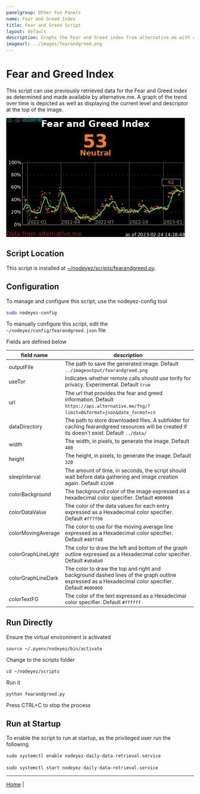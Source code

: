 ```yaml
---
panelgroup: Other Fun Panels
name: Fear and Greed Index
title: Fear and Greed Script
layout: default
description: Graphs the Fear and Greed index from alternative.me with a moving average trend over time and indicator of highest value
imageurl: ../images/fearandgreed.png
---
```


# Fear and Greed Index

This script can use previously retrieved data for the Fear and Greed index as
determined and made available by alternative.me.  A graph of the trend over
time is depicted as well as displaying the current level and descriptor at
the top of the image.

![sample image of fear and greed index](../images/fearandgreed.png)

## Script Location

This script is installed at
[~/nodeyez/scripts/fearandgreed.py](../scripts/fearandgreed.py).

## Configuration

To manage and configure this script, use the nodeyez-config tool

```sh
sudo nodeyez-config
```

To manually configure this script, edit the `~/nodeyez/config/fearandgreed.json` file

Fields are defined below

| field name | description |
| --- | --- |
| outputFile | The path to save the generated image. Default `../imageoutput/fearandgreed.png` |
| useTor | Indicates whether remote calls should use torify for privacy. Experimental. Default `true` |
| url | The url that provides the fear and greed information. Default `https://api.alternative.me/fng/?limit=0&format=json&date_format=cn` |
| dataDirectory | The path to store downloaded files. A subfolder for caching fearandgreed resources will be created if its doesn't exist. Default `../data/` |
| width | The width, in pixels, to generate the image. Default `480` |
| height | The height, in pixels, to generate the image. Default `320` |
| sleepInterval | The amount of time, in seconds, the script should wait before data gathering and image creation again. Default `43200` |
| colorBackground | The background color of the image expressed as a hexadecimal color specifier. Default `#000000` |
| colorDataValue | The color of the data values for each entry expressed as a Hexadecimal color specifier. Default `#ff7f00` |
| colorMovingAverage | The color to use for the moving average line expressed as a Hexadecimal color specifier. Default `#40ff40` |
| colorGraphLineLight | The color to draw the left and bottom of the graph outline expressed as a Hexadecimal color specifier. Default `#a0a0a0` |
| colorGraphLineDark | The color to draw the top and right and background dashed lines of the graph outline expressed as a Hexadecimal color specifier. Default `#606060` |
| colorTextFG | The color of the text expressed as a Hexadecimal color specifier. Default `#ffffff` |

## Run Directly

Ensure the virtual environment is activated
```shell
source ~/.pyenv/nodeyez/bin/activate
```

Change to the scripts folder
```shell
cd ~/nodeyez/scripts
```

Run it
```shell
python fearandgreed.py
```

Press CTRL+C to stop the process

## Run at Startup

To enable the script to run at startup, as the privileged user run the following

```shell
sudo systemctl enable nodeyez-daily-data-retrieval.service

sudo systemctl start nodeyez-daily-data-retrieval.service
```

---

[Home](../) | 